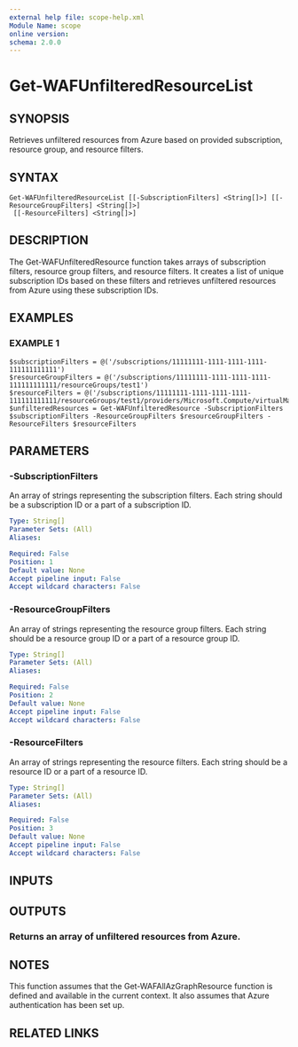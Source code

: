 ```yaml
---
external help file: scope-help.xml
Module Name: scope
online version:
schema: 2.0.0
---
```


# Get-WAFUnfilteredResourceList

## SYNOPSIS
Retrieves unfiltered resources from Azure based on provided subscription, resource group, and resource filters.

## SYNTAX

```
Get-WAFUnfilteredResourceList [[-SubscriptionFilters] <String[]>] [[-ResourceGroupFilters] <String[]>]
 [[-ResourceFilters] <String[]>]
```

## DESCRIPTION
The Get-WAFUnfilteredResource function takes arrays of subscription filters, resource group filters, and resource filters.
It creates a list of unique subscription IDs based on these filters and retrieves unfiltered resources from Azure using these subscription IDs.

## EXAMPLES

### EXAMPLE 1
```
$subscriptionFilters = @('/subscriptions/11111111-1111-1111-1111-111111111111')
$resourceGroupFilters = @('/subscriptions/11111111-1111-1111-1111-111111111111/resourceGroups/test1')
$resourceFilters = @('/subscriptions/11111111-1111-1111-1111-111111111111/resourceGroups/test1/providers/Microsoft.Compute/virtualMachines/TestVM1')
$unfilteredResources = Get-WAFUnfilteredResource -SubscriptionFilters $subscriptionFilters -ResourceGroupFilters $resourceGroupFilters -ResourceFilters $resourceFilters
```

## PARAMETERS

### -SubscriptionFilters
An array of strings representing the subscription filters.
Each string should be a subscription ID or a part of a subscription ID.

```yaml
Type: String[]
Parameter Sets: (All)
Aliases:

Required: False
Position: 1
Default value: None
Accept pipeline input: False
Accept wildcard characters: False
```

### -ResourceGroupFilters
An array of strings representing the resource group filters.
Each string should be a resource group ID or a part of a resource group ID.

```yaml
Type: String[]
Parameter Sets: (All)
Aliases:

Required: False
Position: 2
Default value: None
Accept pipeline input: False
Accept wildcard characters: False
```

### -ResourceFilters
An array of strings representing the resource filters.
Each string should be a resource ID or a part of a resource ID.

```yaml
Type: String[]
Parameter Sets: (All)
Aliases:

Required: False
Position: 3
Default value: None
Accept pipeline input: False
Accept wildcard characters: False
```

## INPUTS

## OUTPUTS

### Returns an array of unfiltered resources from Azure.
## NOTES
This function assumes that the Get-WAFAllAzGraphResource function is defined and available in the current context.
It also assumes that Azure authentication has been set up.

## RELATED LINKS
